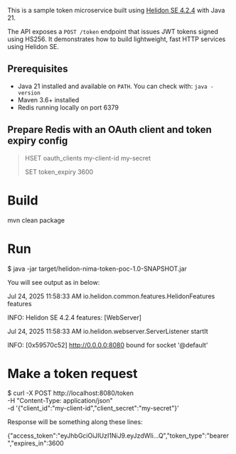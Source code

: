 This is a sample token microservice built using [Helidon SE 4.2.4](https://helidon.io/docs/v4) with Java 21.

The API exposes a `POST /token` endpoint that issues JWT tokens signed using HS256. It demonstrates how to build lightweight, fast HTTP services using Helidon SE.

## Prerequisites

- Java 21 installed and available on `PATH`. You can check with: `java -version`
- Maven 3.6+ installed
- Redis running locally on port 6379

## Prepare Redis with an OAuth client and token expiry config
> HSET oauth_clients my-client-id my-secret
> 
> SET token_expiry 3600

# Build
mvn clean package

# Run
$ java  -jar target/helidon-nima-token-poc-1.0-SNAPSHOT.jar 

You will see output as in below: 

Jul 24, 2025 11:58:33 AM io.helidon.common.features.HelidonFeatures features

INFO: Helidon SE 4.2.4 features: [WebServer]

Jul 24, 2025 11:58:33 AM io.helidon.webserver.ServerListener startIt

INFO: [0x59570c52] http://0.0.0.0:8080 bound for socket '@default'

# Make a token request 
$ curl -X POST http://localhost:8080/token \
  -H "Content-Type: application/json" \
  -d '{"client_id":"my-client-id","client_secret":"my-secret"}'

Response will be something along these lines: 

{"access_token":"eyJhbGciOiJIUzI1NiJ9.eyJzdWIi...Q","token_type":"bearer","expires_in":3600
